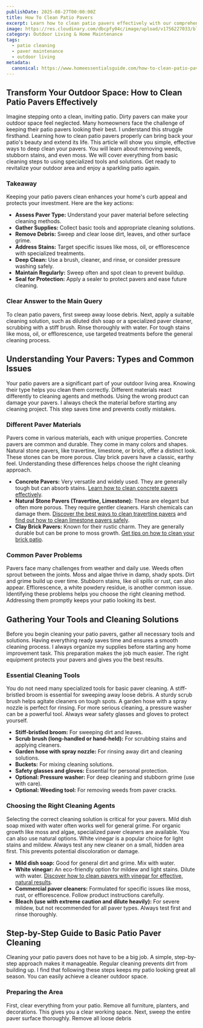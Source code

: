 ```yaml
---
publishDate: 2025-08-27T00:00:00Z
title: How To Clean Patio Pavers
excerpt: Learn how to clean patio pavers effectively with our comprehensive guide. Discover methods for removing weeds, stains, moss, and restoring your outdoor living space.
image: https://res.cloudinary.com/dbcpfy04c/image/upload/v1756227033/blog_image_1756227027_vmnse1.webp
category: Outdoor Living & Home Maintenance
tags:
  - patio cleaning
  - paver maintenance
  - outdoor living
metadata:
  canonical: https://www.homeessentialsguide.com/how-to-clean-patio-pavers
---
```


## Transform Your Outdoor Space: How to Clean Patio Pavers Effectively

Imagine stepping onto a clean, inviting patio. Dirty pavers can make your outdoor space feel neglected. Many homeowners face the challenge of keeping their patio pavers looking their best. I understand this struggle firsthand. Learning how to clean patio pavers properly can bring back your patio's beauty and extend its life. This article will show you simple, effective ways to deep clean your pavers. You will learn about removing weeds, stubborn stains, and even moss. We will cover everything from basic cleaning steps to using specialized tools and solutions. Get ready to revitalize your outdoor area and enjoy a sparkling patio again.

### Takeaway

Keeping your patio pavers clean enhances your home's curb appeal and protects your investment. Here are the key actions:

*   **Assess Paver Type:** Understand your paver material before selecting cleaning methods.
*   **Gather Supplies:** Collect basic tools and appropriate cleaning solutions.
*   **Remove Debris:** Sweep and clear loose dirt, leaves, and other surface grime.
*   **Address Stains:** Target specific issues like moss, oil, or efflorescence with specialized treatments.
*   **Deep Clean:** Use a brush, cleaner, and rinse, or consider pressure washing safely.
*   **Maintain Regularly:** Sweep often and spot clean to prevent buildup.
*   **Seal for Protection:** Apply a sealer to protect pavers and ease future cleaning.

### Clear Answer to the Main Query

To clean patio pavers, first sweep away loose debris. Next, apply a suitable cleaning solution, such as diluted dish soap or a specialized paver cleaner, scrubbing with a stiff brush. Rinse thoroughly with water. For tough stains like moss, oil, or efflorescence, use targeted treatments before the general cleaning process.

## Understanding Your Pavers: Types and Common Issues

Your patio pavers are a significant part of your outdoor living area. Knowing their type helps you clean them correctly. Different materials react differently to cleaning agents and methods. Using the wrong product can damage your pavers. I always check the material before starting any cleaning project. This step saves time and prevents costly mistakes.

### Different Paver Materials

Pavers come in various materials, each with unique properties. Concrete pavers are common and durable. They come in many colors and shapes. Natural stone pavers, like travertine, limestone, or brick, offer a distinct look. These stones can be more porous. Clay brick pavers have a classic, earthy feel. Understanding these differences helps choose the right cleaning approach.

*   **Concrete Pavers:** Very versatile and widely used. They are generally tough but can absorb stains. [Learn how to clean concrete pavers effectively](https://homeessentialsguide.com/how-to-clean-concrete-pavers).
*   **Natural Stone Pavers (Travertine, Limestone):** These are elegant but often more porous. They require gentler cleaners. Harsh chemicals can damage them. [Discover the best ways to clean travertine pavers](https://homeessentialsguide.com/how-to-clean-travertine-pavers) and [find out how to clean limestone pavers safely](https://homeessentialsguide.com/how-to-clean-limestone-pavers).
*   **Clay Brick Pavers:** Known for their rustic charm. They are generally durable but can be prone to moss growth. [Get tips on how to clean your brick patio](https://homeessentialsguide.com/how-to-clean-brick-patio).

### Common Paver Problems

Pavers face many challenges from weather and daily use. Weeds often sprout between the joints. Moss and algae thrive in damp, shady spots. Dirt and grime build up over time. Stubborn stains, like oil spills or rust, can also appear. Efflorescence, a white powdery residue, is another common issue. Identifying these problems helps you choose the right cleaning method. Addressing them promptly keeps your patio looking its best.

## Gathering Your Tools and Cleaning Solutions

Before you begin cleaning your patio pavers, gather all necessary tools and solutions. Having everything ready saves time and ensures a smooth cleaning process. I always organize my supplies before starting any home improvement task. This preparation makes the job much easier. The right equipment protects your pavers and gives you the best results.

### Essential Cleaning Tools

You do not need many specialized tools for basic paver cleaning. A stiff-bristled broom is essential for sweeping away loose debris. A sturdy scrub brush helps agitate cleaners on tough spots. A garden hose with a spray nozzle is perfect for rinsing. For more serious cleaning, a pressure washer can be a powerful tool. Always wear safety glasses and gloves to protect yourself.

*   **Stiff-bristled broom:** For sweeping dirt and leaves.
*   **Scrub brush (long-handled or hand-held):** For scrubbing stains and applying cleaners.
*   **Garden hose with spray nozzle:** For rinsing away dirt and cleaning solutions.
*   **Buckets:** For mixing cleaning solutions.
*   **Safety glasses and gloves:** Essential for personal protection.
*   **Optional: Pressure washer:** For deep cleaning and stubborn grime (use with care).
*   **Optional: Weeding tool:** For removing weeds from paver cracks.

### Choosing the Right Cleaning Agents

Selecting the correct cleaning solution is critical for your pavers. Mild dish soap mixed with water often works well for general grime. For organic growth like moss and algae, specialized paver cleaners are available. You can also use natural options. White vinegar is a popular choice for light stains and mildew. Always test any new cleaner on a small, hidden area first. This prevents potential discoloration or damage.

*   **Mild dish soap:** Good for general dirt and grime. Mix with water.
*   **White vinegar:** An eco-friendly option for mildew and light stains. Dilute with water. [Discover how to clean pavers with vinegar for effective, natural results](https://homeessentialsguide.com/how-to-clean-pavers-with-vinegar).
*   **Commercial paver cleaners:** Formulated for specific issues like moss, rust, or efflorescence. Follow product instructions carefully.
*   **Bleach (use with extreme caution and dilute heavily):** For severe mildew, but not recommended for all paver types. Always test first and rinse thoroughly.

## Step-by-Step Guide to Basic Patio Paver Cleaning

Cleaning your patio pavers does not have to be a big job. A simple, step-by-step approach makes it manageable. Regular cleaning prevents dirt from building up. I find that following these steps keeps my patio looking great all season. You can easily achieve a cleaner outdoor space.

### Preparing the Area

First, clear everything from your patio. Remove all furniture, planters, and decorations. This gives you a clear working space. Next, sweep the entire paver surface thoroughly. Remove all loose debris